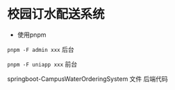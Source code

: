 # 校园订水配送系统

- 使用pnpm

`pnpm -F admin xxx` 后台

`pnpm -F uniapp xxx` 前台

springboot-CampusWaterOrderingSystem 文件 后端代码